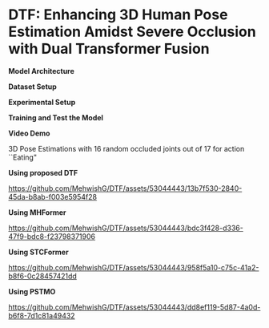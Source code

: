 
# DTF: Enhancing 3D Human Pose Estimation Amidst Severe Occlusion with Dual Transformer Fusion
**Model Architecture**


**Dataset Setup**

**Experimental Setup**

**Training and Test the Model**


**Video Demo**


3D Pose Estimations with 16 random occluded joints out of 17 for action ``Eating"

**Using proposed DTF**

https://github.com/MehwishG/DTF/assets/53044443/13b7f530-2840-45da-b8ab-f003e5954f28

**Using MHFormer**

https://github.com/MehwishG/DTF/assets/53044443/bdc3f428-d336-47f9-bdc8-f23798371906

**Using STCFormer**

https://github.com/MehwishG/DTF/assets/53044443/958f5a10-c75c-41a2-b8f6-0c28457421dd

**Using PSTMO**



https://github.com/MehwishG/DTF/assets/53044443/dd8ef119-5d87-4a0d-b6f8-7d1c81a49432


